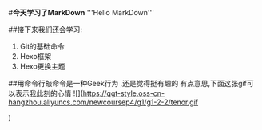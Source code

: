 #**今天学习了MarkDown**
'''Hello MarkDown'''

##接下来我们还会学习:

1. Git的基础命令
1. Hexo框架
1. Hexo更换主题

##用命令行敲命令是一种Geek行为 ,还是觉得挺有趣的 
  有点意思,下面这张gif可以表示我此刻的心情
  ![](https://qgt-style.oss-cn-hangzhou.aliyuncs.com/newcoursep4/g1/g1-2-2/tenor.gif

)
